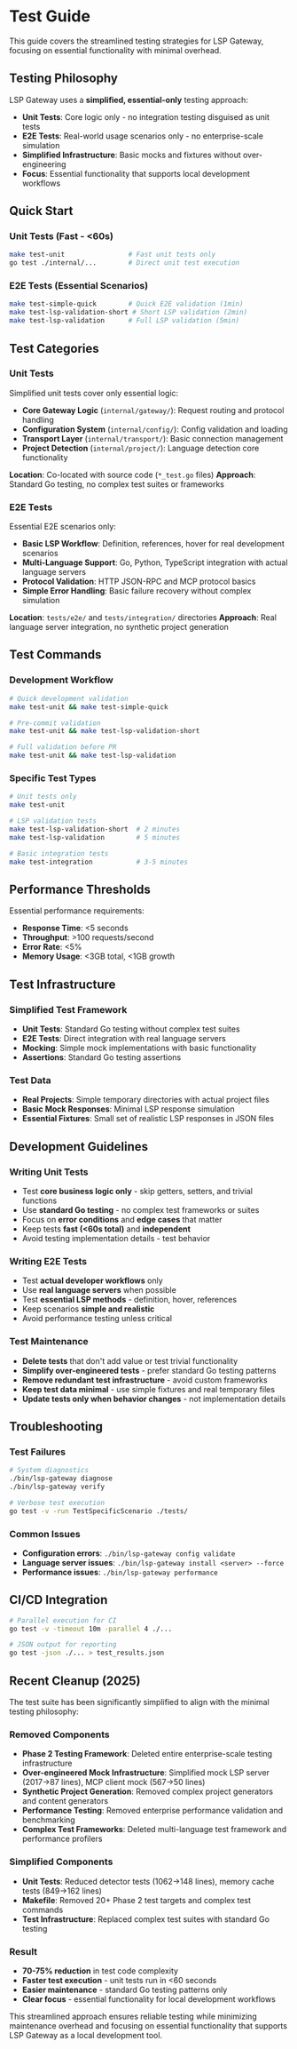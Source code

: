 # Test Guide

This guide covers the streamlined testing strategies for LSP Gateway, focusing on essential functionality with minimal overhead.

## Testing Philosophy

LSP Gateway uses a **simplified, essential-only** testing approach:
- **Unit Tests**: Core logic only - no integration testing disguised as unit tests
- **E2E Tests**: Real-world usage scenarios only - no enterprise-scale simulation
- **Simplified Infrastructure**: Basic mocks and fixtures without over-engineering
- **Focus**: Essential functionality that supports local development workflows

## Quick Start

### Unit Tests (Fast - <60s)
```bash
make test-unit                # Fast unit tests only
go test ./internal/...        # Direct unit test execution
```

### E2E Tests (Essential Scenarios)
```bash
make test-simple-quick        # Quick E2E validation (1min)
make test-lsp-validation-short # Short LSP validation (2min)
make test-lsp-validation      # Full LSP validation (5min)
```

## Test Categories

### Unit Tests
Simplified unit tests cover only essential logic:
- **Core Gateway Logic** (`internal/gateway/`): Request routing and protocol handling
- **Configuration System** (`internal/config/`): Config validation and loading  
- **Transport Layer** (`internal/transport/`): Basic connection management
- **Project Detection** (`internal/project/`): Language detection core functionality

**Location**: Co-located with source code (`*_test.go` files)
**Approach**: Standard Go testing, no complex test suites or frameworks

### E2E Tests
Essential E2E scenarios only:
- **Basic LSP Workflow**: Definition, references, hover for real development scenarios
- **Multi-Language Support**: Go, Python, TypeScript integration with actual language servers
- **Protocol Validation**: HTTP JSON-RPC and MCP protocol basics
- **Simple Error Handling**: Basic failure recovery without complex simulation

**Location**: `tests/e2e/` and `tests/integration/` directories
**Approach**: Real language server integration, no synthetic project generation

## Test Commands

### Development Workflow
```bash
# Quick development validation
make test-unit && make test-simple-quick

# Pre-commit validation
make test-unit && make test-lsp-validation-short

# Full validation before PR
make test-unit && make test-lsp-validation
```

### Specific Test Types
```bash
# Unit tests only
make test-unit

# LSP validation tests
make test-lsp-validation-short  # 2 minutes
make test-lsp-validation        # 5 minutes

# Basic integration tests
make test-integration           # 3-5 minutes
```

## Performance Thresholds

Essential performance requirements:
- **Response Time**: <5 seconds
- **Throughput**: >100 requests/second  
- **Error Rate**: <5%
- **Memory Usage**: <3GB total, <1GB growth

## Test Infrastructure

### Simplified Test Framework
- **Unit Tests**: Standard Go testing without complex test suites
- **E2E Tests**: Direct integration with real language servers
- **Mocking**: Simple mock implementations with basic functionality
- **Assertions**: Standard Go testing assertions

### Test Data
- **Real Projects**: Simple temporary directories with actual project files
- **Basic Mock Responses**: Minimal LSP response simulation
- **Essential Fixtures**: Small set of realistic LSP responses in JSON files

## Development Guidelines

### Writing Unit Tests
- Test **core business logic only** - skip getters, setters, and trivial functions
- Use **standard Go testing** - no complex test frameworks or suites
- Focus on **error conditions** and **edge cases** that matter
- Keep tests **fast (<60s total)** and **independent**
- Avoid testing implementation details - test behavior

### Writing E2E Tests
- Test **actual developer workflows** only
- Use **real language servers** when possible
- Test **essential LSP methods** - definition, hover, references
- Keep scenarios **simple and realistic**
- Avoid performance testing unless critical

### Test Maintenance
- **Delete tests** that don't add value or test trivial functionality  
- **Simplify over-engineered tests** - prefer standard Go testing patterns
- **Remove redundant test infrastructure** - avoid custom frameworks
- **Keep test data minimal** - use simple fixtures and real temporary files
- **Update tests only when behavior changes** - not implementation details

## Troubleshooting

### Test Failures
```bash
# System diagnostics
./bin/lsp-gateway diagnose
./bin/lsp-gateway verify

# Verbose test execution
go test -v -run TestSpecificScenario ./tests/
```

### Common Issues
- **Configuration errors**: `./bin/lsp-gateway config validate`
- **Language server issues**: `./bin/lsp-gateway install <server> --force`
- **Performance issues**: `./bin/lsp-gateway performance`

## CI/CD Integration

```bash
# Parallel execution for CI
go test -v -timeout 10m -parallel 4 ./...

# JSON output for reporting
go test -json ./... > test_results.json
```

## Recent Cleanup (2025)

The test suite has been significantly simplified to align with the minimal testing philosophy:

### Removed Components
- **Phase 2 Testing Framework**: Deleted entire enterprise-scale testing infrastructure
- **Over-engineered Mock Infrastructure**: Simplified mock LSP server (2017→87 lines), MCP client mock (567→50 lines)  
- **Synthetic Project Generation**: Removed complex project generators and content generators
- **Performance Testing**: Removed enterprise performance validation and benchmarking
- **Complex Test Frameworks**: Deleted multi-language test framework and performance profilers

### Simplified Components  
- **Unit Tests**: Reduced detector tests (1062→148 lines), memory cache tests (849→162 lines)
- **Makefile**: Removed 20+ Phase 2 test targets and complex test commands
- **Test Infrastructure**: Replaced complex test suites with standard Go testing

### Result
- **70-75% reduction** in test code complexity
- **Faster test execution** - unit tests run in <60 seconds
- **Easier maintenance** - standard Go testing patterns only
- **Clear focus** - essential functionality for local development workflows

This streamlined approach ensures reliable testing while minimizing maintenance overhead and focusing on essential functionality that supports LSP Gateway as a local development tool.